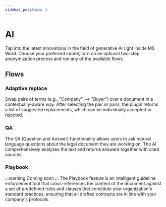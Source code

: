 ```yaml
---
sidebar_position: 5
---
```


# AI

Tap into the latest innovations in the field of generative AI right inside MS Word. Choose your preferred model, turn on an optional two-step anonymization process and run any of the available flows.

## Flows

### Adaptive replace

Swap pairs of terms (e.g., "Company" –> "Buyer") over a document in a contextually-aware way. After selecting the pair or pairs, the plugin returns a list of suggested replacements, which can be individually accepted or rejected.

### QA

The QA (Question and Answer) functionality allows users to ask natural language questions about the legal document they are working on. The AI comprehensively analyzes the text and returns answers together with cited sources.

### Playbook

:::warning Coming soon
:::
The Playbook feature is an intelligent guideline enforcement tool that cross-references the content of the document against a set of predefined rules and clauses that constitute your organization's standard practices, ensuring that all drafted contracts are in line with your company's protocols.
